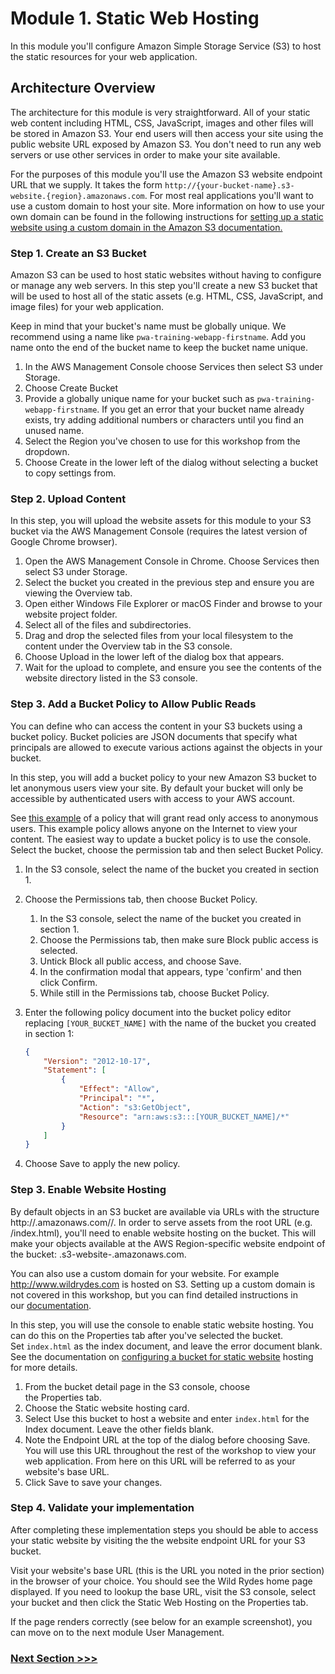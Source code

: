 # Module 1. Static Web Hosting

In this module you'll configure Amazon Simple Storage Service (S3) to host the static resources for your web application.

## Architecture Overview

The architecture for this module is very straightforward. All of your static web content including HTML, CSS, JavaScript, images and other files will be stored in Amazon S3. Your end users will then access your site using the public website URL exposed by Amazon S3. You don't need to run any web servers or use other services in order to make your site available.

For the purposes of this module you'll use the Amazon S3 website endpoint URL that we supply. It takes the form `http://{your-bucket-name}.s3-website.{region}.amazonaws.com`. For most real applications you'll want to use a custom domain to host your site. More information on how to use your own domain can be found in the following instructions for [setting up a static website using a custom domain in the Amazon S3 documentation.](http://docs.aws.amazon.com/AmazonS3/latest/dev/website-hosting-custom-domain-walkthrough.html)

### Step 1. Create an S3 Bucket

Amazon S3 can be used to host static websites without having to configure or manage any web servers. In this step you'll create a new S3 bucket that will be used to host all of the static assets (e.g. HTML, CSS, JavaScript, and image files) for your web application. 

Keep in mind that your bucket's name must be globally unique. We recommend using a name like `pwa-training-webapp-firstname`. Add you name onto the end of the bucket name to keep the bucket name unique.

1. In the AWS Management Console choose Services then select S3 under Storage.
2. Choose Create Bucket
3. Provide a globally unique name for your bucket such as `pwa-training-webapp-firstname`. If you get an error that your bucket name already exists, try adding additional numbers or characters until you find an unused name.
4. Select the Region you've chosen to use for this workshop from the dropdown.
5. Choose Create in the lower left of the dialog without selecting a bucket to copy settings from.

### Step 2. Upload Content

In this step, you will upload the website assets for this module to your S3 bucket via the AWS Management Console (requires the latest version of Google Chrome browser).

1. Open the AWS Management Console in Chrome. Choose Services then select S3 under Storage. 
2. Select the bucket you created in the previous step and ensure you are viewing the Overview tab. 
5. Open either Windows File Explorer or macOS Finder and browse to your website project folder. 
7. Select all of the files and subdirectories. 
8. Drag and drop the selected files from your local filesystem to the content under the Overview tab in the S3 console. 
9. Choose Upload in the lower left of the dialog box that appears. 
10. Wait for the upload to complete, and ensure you see the contents of the website directory listed in the S3 console. 

### Step 3. Add a Bucket Policy to Allow Public Reads

You can define who can access the content in your S3 buckets using a bucket policy. Bucket policies are JSON documents that specify what principals are allowed to execute various actions against the objects in your bucket.

In this step, you will add a bucket policy to your new Amazon S3 bucket to let anonymous users view your site. By default your bucket will only be accessible by authenticated users with access to your AWS account.

See [this example](http://docs.aws.amazon.com/AmazonS3/latest/dev/example-bucket-policies.html#example-bucket-policies-use-case-2) of a policy that will grant read only access to anonymous users. This example policy allows anyone on the Internet to view your content. The easiest way to update a bucket policy is to use the console. Select the bucket, choose the permission tab and then select Bucket Policy.  

1. In the S3 console, select the name of the bucket you created in section 1.
2. Choose the Permissions tab, then choose Bucket Policy.
    1. In the S3 console, select the name of the bucket you created in section 1.
    2. Choose the Permissions tab, then make sure Block public access is selected.
    3. Untick Block all public access, and choose Save.
    5. In the confirmation modal that appears, type 'confirm' and then click Confirm. 
    6. While still in the Permissions tab, choose Bucket Policy.  

3. Enter the following policy document into the bucket policy editor replacing `[YOUR_BUCKET_NAME]` with the name of the bucket you created in section 1:  
    ```json
    {
        "Version": "2012-10-17",
        "Statement": [
            {
                "Effect": "Allow", 
                "Principal": "*", 
                "Action": "s3:GetObject", 
                "Resource": "arn:aws:s3:::[YOUR_BUCKET_NAME]/*" 
            } 
        ] 
    }
    ```

1. Choose Save to apply the new policy.

### Step 3. Enable Website Hosting

By default objects in an S3 bucket are available via URLs with the structure http://.amazonaws.com//. In order to serve assets from the root URL (e.g. /index.html), you'll need to enable website hosting on the bucket. This will make your objects available at the AWS Region-specific website endpoint of the bucket: .s3-website-.amazonaws.com.

You can also use a custom domain for your website. For example http://www.wildrydes.com is hosted on S3. Setting up a custom domain is not covered in this workshop, but you can find detailed instructions in our [documentation](http://docs.aws.amazon.com/AmazonS3/latest/dev/website-hosting-custom-domain-walkthrough.html).

In this step, you will use the console to enable static website hosting. You can do this on the Properties tab after you've selected the bucket. Set `index.html` as the index document, and leave the error document blank. See the documentation on [configuring a bucket for static website](https://docs.aws.amazon.com/AmazonS3/latest/dev/HowDoIWebsiteConfiguration.html) hosting for more details.  

1. From the bucket detail page in the S3 console, choose the Properties tab.
2. Choose the Static website hosting card.
3. Select Use this bucket to host a website and enter `index.html` for the Index document. Leave the other fields blank.
4. Note the Endpoint URL at the top of the dialog before choosing Save. You will use this URL throughout the rest of the workshop to view your web application. From here on this URL will be referred to as your website's base URL.
5. Click Save to save your changes.

### Step 4. Validate your implementation

After completing these implementation steps you should be able to access your static website by visiting the the website endpoint URL for your S3 bucket.

Visit your website's base URL (this is the URL you noted in the prior section) in the browser of your choice. You should see the Wild Rydes home page displayed. If you need to lookup the base URL, visit the S3 console, select your bucket and then click the Static Web Hosting on the Properties tab.

If the page renders correctly (see below for an example screenshot), you can move on to the next module User Management.

### [Next Section >>>](../05-Cleanup)